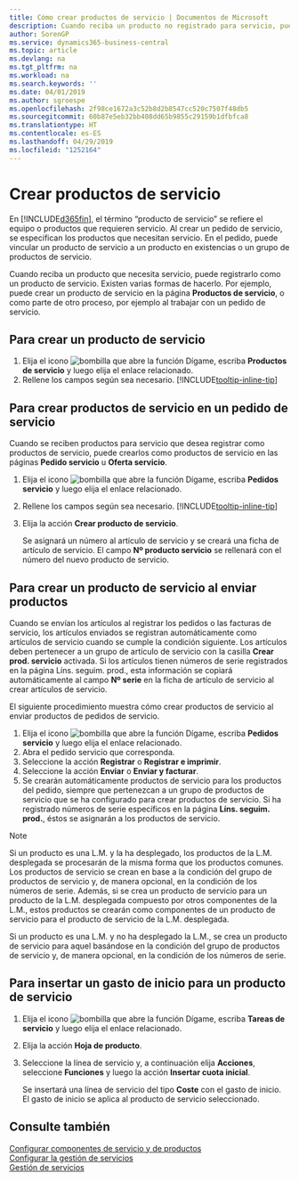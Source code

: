 ```yaml
---
title: Cómo crear productos de servicio | Documentos de Microsoft
description: Cuando reciba un producto no registrado para servicio, puede registrarlo como un producto de servicio.
author: SorenGP
ms.service: dynamics365-business-central
ms.topic: article
ms.devlang: na
ms.tgt_pltfrm: na
ms.workload: na
ms.search.keywords: ''
ms.date: 04/01/2019
ms.author: sgroespe
ms.openlocfilehash: 2f98ce1672a3c52b8d2b8547cc520c7507f48db5
ms.sourcegitcommit: 60b87e5eb32bb408dd65b9855c29159b1dfbfca8
ms.translationtype: HT
ms.contentlocale: es-ES
ms.lasthandoff: 04/29/2019
ms.locfileid: "1252164"
---
```

# <a name="create-service-items"></a>Crear productos de servicio
En [!INCLUDE[d365fin](includes/d365fin_md.md)], el término “producto de servicio” se refiere el equipo o productos que requieren servicio. Al crear un pedido de servicio, se especifican los productos que necesitan servicio. En el pedido, puede vincular un producto de servicio a un producto en existencias o un grupo de productos de servicio.    

Cuando reciba un producto que necesita servicio, puede registrarlo como un producto de servicio. Existen varias formas de hacerlo. Por ejemplo, puede crear un producto de servicio en la página **Productos de servicio**, o como parte de otro proceso, por ejemplo al trabajar con un pedido de servicio.   

## <a name="to-create-a-service-item"></a>Para crear un producto de servicio  
1. Elija el icono ![bombilla que abre la función Dígame](media/ui-search/search_small.png "Dígame que desea hacer"), escriba **Productos de servicio** y luego elija el enlace relacionado.
2. Rellene los campos según sea necesario. [!INCLUDE[tooltip-inline-tip](includes/tooltip-inline-tip_md.md)]  

## <a name="to-create-service-items-within-a-service-order"></a>Para crear productos de servicio en un pedido de servicio  
Cuando se reciben productos para servicio que desea registrar como productos de servicio, puede crearlos como productos de servicio en las páginas **Pedido servicio** u **Oferta servicio**.  

1. Elija el icono ![bombilla que abre la función Dígame](media/ui-search/search_small.png "Dígame que desea hacer"), escriba **Pedidos servicio** y luego elija el enlace relacionado.  
2. Rellene los campos según sea necesario. [!INCLUDE[tooltip-inline-tip](includes/tooltip-inline-tip_md.md)]  
3. Elija la acción **Crear producto de servicio**.  

    Se asignará un número al artículo de servicio y se creará una ficha de artículo de servicio. El campo **Nº producto servicio** se rellenará con el número del nuevo producto de servicio.

## <a name="to-create-a-service-item-when-shipping-items"></a>Para crear un producto de servicio al enviar productos  
Cuando se envían los artículos al registrar los pedidos o las facturas de servicio, los artículos enviados se registran automáticamente como artículos de servicio cuando se cumple la condición siguiente. Los artículos deben pertenecer a un grupo de artículo de servicio con la casilla **Crear prod. servicio** activada. Si los artículos tienen números de serie registrados en la página Líns. seguim. prod., esta información se copiará automáticamente al campo **Nº serie** en la ficha de artículo de servicio al crear artículos de servicio.  

El siguiente procedimiento muestra cómo crear productos de servicio al enviar productos de pedidos de servicio.  

1. Elija el icono ![bombilla que abre la función Dígame](media/ui-search/search_small.png "Dígame que desea hacer"), escriba **Pedidos servicio** y luego elija el enlace relacionado.  
2. Abra el pedido servicio que corresponda.  
3. Seleccione la acción **Registrar** o **Registrar e imprimir**.  
4. Seleccione la acción **Enviar** o **Enviar y facturar**.  
5. Se crearán automáticamente productos de servicio para los productos del pedido, siempre que pertenezcan a un grupo de productos de servicio que se ha configurado para crear productos de servicio. Si ha registrado números de serie específicos en la página **Líns. seguim. prod.**, éstos se asignarán a los productos de servicio.  

> [!NOTE]  
>  Si un producto es una L.M. y la ha desplegado, los productos de la L.M. desplegada se procesarán de la misma forma que los productos comunes. Los productos de servicio se crean en base a la condición del grupo de productos de servicio y, de manera opcional, en la condición de los números de serie. Además, si se crea un producto de servicio para un producto de la L.M. desplegada compuesto por otros componentes de la L.M., estos productos se crearán como componentes de un producto de servicio para el producto de servicio de la L.M. desplegada.  
>   
>  Si un producto es una L.M. y no ha desplegado la L.M., se crea un producto de servicio para aquel basándose en la condición del grupo de productos de servicio y, de manera opcional, en la condición de los números de serie.  

## <a name="to-insert-a-starting-fee-for-a-service-item"></a>Para insertar un gasto de inicio para un producto de servicio
1. Elija el icono ![bombilla que abre la función Dígame](media/ui-search/search_small.png "Dígame que desea hacer"), escriba **Tareas de servicio** y luego elija el enlace relacionado.
2. Elija la acción **Hoja de producto**.
3. Seleccione la línea de servicio y, a continuación elija **Acciones**, seleccione **Funciones** y luego la acción **Insertar cuota inicial**.  

    Se insertará una línea de servicio del tipo **Coste** con el gasto de inicio. El gasto de inicio se aplica al producto de servicio seleccionado.

## <a name="see-also"></a>Consulte también  
[Configurar componentes de servicio y de productos](service-how-setup-service-items.md)  
[Configurar la gestión de servicios](service-setup-service.md)  
[Gestión de servicios](service-service.md)  
